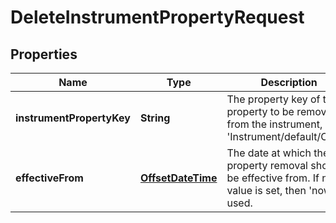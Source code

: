 

# DeleteInstrumentPropertyRequest

## Properties

Name | Type | Description | Notes
------------ | ------------- | ------------- | -------------
**instrumentPropertyKey** | **String** | The property key of the property to be removed from the instrument, e.g &#39;Instrument/default/Cusip&#x60; |  [optional]
**effectiveFrom** | [**OffsetDateTime**](OffsetDateTime.md) | The date at which the property removal should be effective from. If no value is set, then &#39;now&#39; is used. |  [optional]



